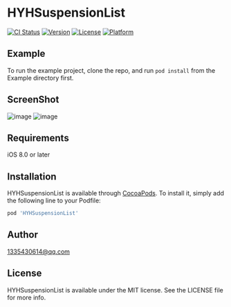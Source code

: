 # HYHSuspensionList

[![CI Status](https://img.shields.io/travis/1335430614@qq.com/HYHSuspensionList.svg?style=flat)](https://travis-ci.org/1335430614@qq.com/HYHSuspensionList)
[![Version](https://img.shields.io/cocoapods/v/HYHSuspensionList.svg?style=flat)](https://cocoapods.org/pods/HYHSuspensionList)
[![License](https://img.shields.io/cocoapods/l/HYHSuspensionList.svg?style=flat)](https://cocoapods.org/pods/HYHSuspensionList)
[![Platform](https://img.shields.io/cocoapods/p/HYHSuspensionList.svg?style=flat)](https://cocoapods.org/pods/HYHSuspensionList)

## Example

To run the example project, clone the repo, and run `pod install` from the Example directory first.

## ScreenShot
![image](https://github.com/HaoXianSen/HYHSuspensionList/tree/master/screenshot/screenshot1@2x.png)
![image](https://github.com/HaoXianSen/HYHSuspensionList/tree/master/screenshot/ezgif.com-resize.gif)
## Requirements

iOS 8.0 or later

## Installation

HYHSuspensionList is available through [CocoaPods](https://cocoapods.org). To install
it, simply add the following line to your Podfile:

```ruby
pod 'HYHSuspensionList'
```

## Author

1335430614@qq.com

## License

HYHSuspensionList is available under the MIT license. See the LICENSE file for more info.
